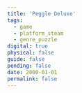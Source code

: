```yaml
---
title: 'Peggle Deluxe'
tags:
  - game
  - platform_steam
  - genre_puzzle
digital: true
physical: false
guide: false
pending: false
date: 2000-01-01
permalink: false
---
```

